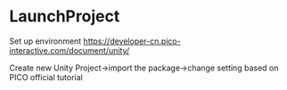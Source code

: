 # LaunchProject
Set up environment 
https://developer-cn.pico-interactive.com/document/unity/

Create new Unity Project->import the package->change setting based on PICO official tutorial
